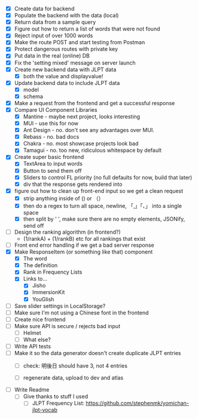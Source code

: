 - [x] Create data for backend
- [x] Populate the backend with the data (local)
- [x] Return data from a sample query
- [x] Figure out how to return a list of words that were not found
- [x] Reject input of over 1000 words
- [x] Make the route POST and start testing from Postman
- [x] Protect dangerous routes with private key
- [x] Put data in the real (online) DB
- [x] Fix the 'setting mixed' message on server launch
- [x] Create new backend data with JLPT data
  - [x] both the value and displayvalue!
- [x] Update backend data to include JLPT data
  - [x] model
  - [x] schema
- [x] Make a request from the frontend and get a successful response
- [x] Compare UI Component Libraries
  - [x] Mantine - maybe next project, looks interesting
  - [x] MUI - use this for now
  - [x] Ant Design - no. don't see any advantages over MUI.
  - [x] Rebass - no. bad docs
  - [x] Chakra - no. most showcase projects look bad
  - [x] Tamagui - no. too new, ridiculous whitespace by default
- [x] Create super basic frontend
  - [x] TextArea to input words
  - [x] Button to send them off
  - [x] Sliders to control FL priority (no full defaults for now, build that later)
  - [x] div that the response gets rendered into
- [x] figure out how to clean up front-end input so we get a clean request
  - [x] strip anything inside of () or （）
  - [x] then do a regex to turn all space, newline, 「,」「、」 into a single space
  - [x] then split by ' ', make sure there are no empty elements, JSONify, send off
- [ ] Design the ranking algorithm (in frontend?)
  - (1/rankA) + (1/rankB) etc for all rankings that exist
- [ ] Front end error handling if we get a bad server response
- [x] Make ResponseItem (or something like that) component
  - [x] The word
  - [x] The definition
  - [x] Rank in Frequency Lists
  - [x] Links to...
    - [x] Jisho
    - [x] ImmersionKit
    - [x] YouGlish
- [ ] Save slider settings in LocalStorage?
- [ ] Make sure I'm not using a Chinese font in the frontend
- [ ] Create nice frontend
- [ ] Make sure API is secure / rejects bad input
  - [ ] Helmet
  - [ ] What else?
- [ ] Write API tests
- [ ] Make it so the data generator doesn't create duplicate JLPT entries
  - [ ] check: 明後日 should have 3, not 4 entries
  - [ ] regenerate data, upload to dev and atlas


- [ ] Write Readme
  - [ ] Give thanks to stuff I used
    - [ ] JLPT Frequency List: https://github.com/stephenmk/yomichan-jlpt-vocab